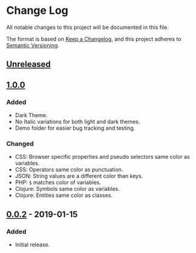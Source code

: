 # Change Log

All notable changes to this project will be documented in this file.

The format is based on [Keep a Changelog](https://keepachangelog.com/en/1.0.0/),
and this project adheres to [Semantic Versioning](https://semver.org/spec/v2.0.0.html).

## [Unreleased]

## [1.0.0]
### Added
- Dark Theme.
- No Italic variations for both light and dark themes.
- Demo folder for easier bug tracking and testing.

### Changed
- CSS: Browser specific properties and pseudo selectors same color as variables.
- CSS: Operators same color as punctuation.
- JSON: String values are a different color than keys.
- PHP: `$` matches color of variables.
- Clojure: Symbols same color as variables.
- Clojure: Entities same color as classes.

## [0.0.2] - 2019-01-15
### Added
- Initial release.

[0.0.2]: https://github.com/GreeKatrina/Athena/tree/v0.0.2
[1.0.0]: https://github.com/GreeKatrina/Athena/compare/v0.0.1...v1.0.0
[Unreleased]: https://github.com/GreeKatrina/Athena/compare/v1.0.0...HEAD
